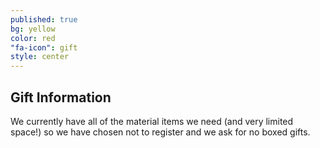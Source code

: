 ```yaml
---
published: true
bg: yellow
color: red
"fa-icon": gift
style: center
---
```






## Gift Information

We currently have all of the material items we need (and very limited space!) so we have chosen not to register and we ask for no boxed gifts.
